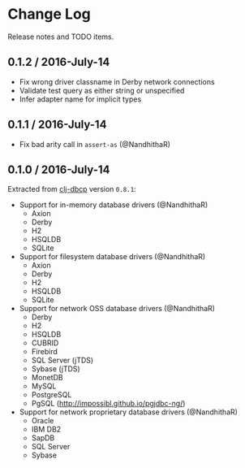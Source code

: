 # Change Log
Release notes and TODO items.

## 0.1.2 / 2016-July-14

* Fix wrong driver classname in Derby network connections
* Validate test query as either string or unspecified
* Infer adapter name for implicit types


## 0.1.1 / 2016-July-14

* Fix bad arity call in `assert-as` (@NandhithaR)


## 0.1.0 / 2016-July-14

Extracted from [clj-dbcp](https://github.com/kumarshantanu/clj-dbcp) version `0.8.1`:

* Support for in-memory database drivers (@NandhithaR)
  * Axion
  * Derby
  * H2
  * HSQLDB
  * SQLite
* Support for filesystem database drivers (@NandhithaR)
  * Axion
  * Derby
  * H2
  * HSQLDB
  * SQLite
* Support for network OSS database drivers (@NandhithaR)
  * Derby
  * H2
  * HSQLDB
  * CUBRID
  * Firebird
  * SQL Server (jTDS)
  * Sybase (jTDS)
  * MonetDB
  * MySQL
  * PostgreSQL
  * PgSQL (http://impossibl.github.io/pgjdbc-ng/)
* Support for network proprietary database drivers (@NandhithaR)
  * Oracle
  * IBM DB2
  * SapDB
  * SQL Server
  * Sybase
